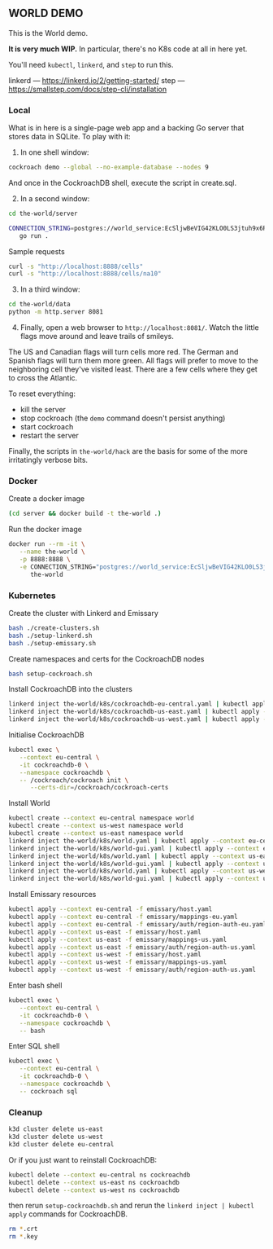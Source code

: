 ## WORLD DEMO

This is the World demo.

**It is very much WIP.** In particular, there's no K8s code at all in here
yet.

You'll need `kubectl`, `linkerd`, and `step` to run this.

linkerd — https://linkerd.io/2/getting-started/
step — https://smallstep.com/docs/step-cli/installation

### Local

What is in here is a single-page web app and a backing Go server that stores
data in SQLite. To play with it:

1. In one shell window:

``` sh
cockroach demo --global --no-example-database --nodes 9
```

And once in the CockroachDB shell, execute the script in create.sql.

2. In a second window:

``` sh
cd the-world/server

CONNECTION_STRING=postgres://world_service:EcSljwBeVIG42KLO0LS3jtuh9x6RMcOBZEWFSk@localhost:26257/the_world?sslmode=allow \
   go run .
```

Sample requests

``` sh
curl -s "http://localhost:8888/cells"
curl -s "http://localhost:8888/cells/na10"
```

3. In a third window:

``` sh
cd the-world/data
python -m http.server 8081
```

4. Finally, open a web browser to `http://localhost:8081/`. Watch the little
   flags move around and leave trails of smileys.

The US and Canadian flags will turn cells more red. The German and Spanish
flags will turn them more green. All flags will prefer to move to the
neighboring cell they've visited least. There are a few cells where they get
to cross the Atlantic.

To reset everything:

- kill the server
- stop cockroach (the `demo` command doesn't persist anything)
- start cockroach
- restart the server

Finally, the scripts in `the-world/hack` are the basis for some of the more
irritatingly verbose bits.

### Docker

Create a docker image

``` sh
(cd server && docker build -t the-world .)
```

Run the docker image

``` sh
docker run --rm -it \
   --name the-world \
   -p 8888:8888 \
   -e CONNECTION_STRING="postgres://world_service:EcSljwBeVIG42KLO0LS3jtuh9x6RMcOBZEWFSk@host.docker.internal:26257/the_world?sslmode=allow" \
      the-world
```

### Kubernetes

Create the cluster with Linkerd and Emissary

``` sh
bash ./create-clusters.sh
bash ./setup-linkerd.sh
bash ./setup-emissary.sh
```

Create namespaces and certs for the CockroachDB nodes

``` sh
bash setup-cockroach.sh
```

Install CockroachDB into the clusters

``` sh
linkerd inject the-world/k8s/cockroachdb-eu-central.yaml | kubectl apply --context eu-central -f -
linkerd inject the-world/k8s/cockroachdb-us-east.yaml | kubectl apply --context us-east -f -
linkerd inject the-world/k8s/cockroachdb-us-west.yaml | kubectl apply --context us-west -f -
```

Initialise CockroachDB

``` sh
kubectl exec \
   --context eu-central \
   -it cockroachdb-0 \
   --namespace cockroachdb \
   -- /cockroach/cockroach init \
      --certs-dir=/cockroach/cockroach-certs
```

Install World
``` sh
kubectl create --context eu-central namespace world
kubectl create --context us-west namespace world
kubectl create --context us-east namespace world
linkerd inject the-world/k8s/world.yaml | kubectl apply --context eu-central -f -
linkerd inject the-world/k8s/world-gui.yaml | kubectl apply --context eu-central -f -
linkerd inject the-world/k8s/world.yaml | kubectl apply --context us-east -f -
linkerd inject the-world/k8s/world-gui.yaml | kubectl apply --context us-east -f -
linkerd inject the-world/k8s/world.yaml | kubectl apply --context us-west -f -
linkerd inject the-world/k8s/world-gui.yaml | kubectl apply --context us-west -f -
```

Install Emissary resources
```sh
kubectl apply --context eu-central -f emissary/host.yaml
kubectl apply --context eu-central -f emissary/mappings-eu.yaml
kubectl apply --context eu-central -f emissary/auth/region-auth-eu.yaml
kubectl apply --context us-east -f emissary/host.yaml
kubectl apply --context us-east -f emissary/mappings-us.yaml
kubectl apply --context us-east -f emissary/auth/region-auth-us.yaml
kubectl apply --context us-west -f emissary/host.yaml
kubectl apply --context us-west -f emissary/mappings-us.yaml
kubectl apply --context us-west -f emissary/auth/region-auth-us.yaml
```

Enter bash shell

``` sh
kubectl exec \
   --context eu-central \
   -it cockroachdb-0 \
   --namespace cockroachdb \
   -- bash
```

Enter SQL shell

``` sh
kubectl exec \
   --context eu-central \
   -it cockroachdb-0 \
   --namespace cockroachdb \
   -- cockroach sql

```

### Cleanup

``` sh
k3d cluster delete us-east
k3d cluster delete us-west
k3d cluster delete eu-central
```

Or if you just want to reinstall CockroachDB:

``` sh
kubectl delete --context eu-central ns cockroachdb
kubectl delete --context us-east ns cockroachdb
kubectl delete --context us-west ns cockroachdb
```

then rerun `setup-cockroachdb.sh` and rerun the `linkerd inject | kubectl
apply` commands for CockroachDB.

``` sh
rm *.crt
rm *.key
```